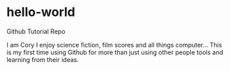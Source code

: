 # hello-world
Github Tutorial Repo

I am Cory
I enjoy science fiction, film scores and all things computer...
This is my first time using Github for more than just using other people tools and learning from their ideas.
